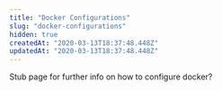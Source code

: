```yaml
---
title: "Docker Configurations"
slug: "docker-configurations"
hidden: true
createdAt: "2020-03-13T18:37:48.448Z"
updatedAt: "2020-03-13T18:37:48.448Z"
---
```

Stub page for further info on how to configure docker?